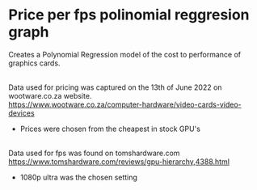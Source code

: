 # Price per fps polinomial reggresion graph
Creates a Polynomial Regression model of the cost to performance of graphics cards.<br/><br/>

Data used for pricing was captured on the 13th of June 2022 on wootware.co.za website. <br/>
https://www.wootware.co.za/computer-hardware/video-cards-video-devices <br/>
* Prices were chosen from the cheapest in stock GPU's <br/><br/>

Data used for fps was found on tomshardware.com <br/>
https://www.tomshardware.com/reviews/gpu-hierarchy,4388.html <br/>
* 1080p ultra was the chosen setting


